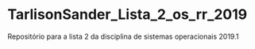 # TarlisonSander_Lista_2_os_rr_2019
Repositório para a lista 2 da disciplina de sistemas operacionais 2019.1
